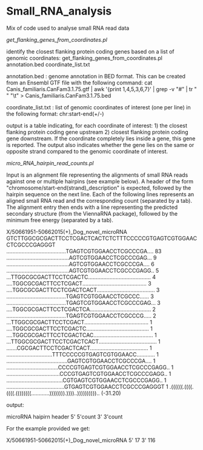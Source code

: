 # Small_RNA_analysis
Mix of code used to analyse small RNA read data


*get_flanking_genes_from_coordinates.pl*

identify the closest flanking protein coding genes based on a list of genomic coordinates:
get_flanking_genes_from_coordinates.pl annotation.bed  coordinate_list.txt

annotation.bed : genome annotation in BED format. This can be created from an Ensembl GTF file with the following command:
cat  Canis_familiaris.CanFam3.1.75.gtf  | awk '{print $1,$4,$5,$3,$6,$7}' | grep -v "#" | tr " " "\t" > Canis_familiaris.CanFam3.1.75.bed

coordinate_list.txt : list of genomic coordinates of interest (one per line) in the following format: chr:start-end(+/-)

output is a table indicating, for each coordinate of interest: 1) the closest flanking protein coding gene upstream 2) closest flanking protein coding gene downstream. If the coordinate completely lies inside a gene, this gene is reported. The output also indicates whether the gene lies on the same or opposite strand compared to the genomic coordinate of interest.


*micro_RNA_hairpin_read_counts.pl*

Input is an alignment file representing the alignments of small RNA reads against one or multiple hairpins (see example below). A header of the form "chromosome/start-end(strand)_description" is expected, followed by the hairpin sequence on the next line. Each of the following lines represents an aligned small RNA read and the corresponding count (separated by a tab). The alignment entry then ends with a line representing the predicted secondary structure (from the ViennaRNA package), followed by the minimum free energy (separated by a tab).

X/50661951-50662015(+)_Dog_novel_microRNA
GTCTTGGCGCGACTTCCTCGACTCACTCTCTTTCCCCCGTGAGTCGTGGAACCTCGCCCGAGGGT
.......................................TGAGTCGTGGAACCTCGCCCGA....	83
.........................................AGTCGTGGAACCTCGCCCGAG...	9
.........................................AGTCGTGGAACCTCGCCCGA....	6
.........................................AGTCGTGGAACCTCGCCCGAGG..	5
...TTGGCGCGACTTCCTCGACTC.........................................	4
....TGGCGCGACTTCCTCGACT..........................................	3
....TGGCGCGACTTCCTCGACTCACT......................................	3
.......................................TGAGTCGTGGAACCTCGCCC......	3
.......................................TGAGTCGTGGAACCTCGCCCGAG...	3
....TGGCGCGACTTCCTCGACTCA........................................	2
.......................................TGAGTCGTGGAACCTCGCCCG.....	2
...TTGGCGCGACTTCCTCGACT..........................................	1
....TGGCGCGACTTCCTCGACTC.........................................	1
....TGGCGCGACTTCCTCGACTCAC.......................................	1
...TTGGCGCGACTTCCTCGACTCACT......................................	1
.......CGCGACTTCCTCGACTCACT......................................	1
..............................TTTCCCCCGTGAGTCGTGGAACC............	1
........................................GAGTCGTGGAACCTCGCCCGA....	1
..................................CCCCGTGAGTCGTGGAACCTCGCCCGAGG..	1
...................................CCCGTGAGTCGTGGAACCTCGCCCGAGG..	1
.....................................CGTGAGTCGTGGAACCTCGCCCGAGG..	1
......................................GTGAGTCGTGGAACCTCGCCCGAGGGT	1
.((((((.((((.((((.((((((((............)))))))).))))..)))))))))).. (-31.20)

output:

microRNA haipirn header	5'	5'count	3'	3'count

For the example provided we get:

X/50661951-50662015(+)_Dog_novel_microRNA	5'	17	3'	116
